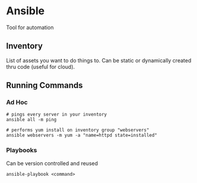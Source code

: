 # Ansible
Tool for automation

## Inventory
List of assets you want to do things to. Can be static or dynamically created thru code (useful for cloud).

## Running Commands
### Ad Hoc
```
# pings every server in your inventory
ansible all -m ping

# performs yum install on inventory group "webservers"
ansible webservers -m yum -a "name=httpd state=installed"
```

### Playbooks
Can be version controlled and reused

```
ansible-playbook <command>
```

